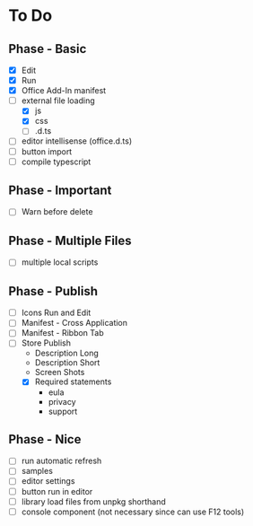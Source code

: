 # To Do

## Phase - Basic

- [x] Edit
- [x] Run
- [x] Office Add-In manifest
- [ ] external file loading
    - [X] js
    - [X] css
    - [ ] .d.ts
- [ ] editor intellisense (office.d.ts)
- [ ] button import
- [ ] compile typescript

## Phase - Important

- [ ] Warn before delete

## Phase - Multiple Files

- [ ] multiple local scripts

## Phase - Publish

- [ ] Icons Run and Edit
- [ ] Manifest - Cross Application
- [ ] Manifest - Ribbon Tab
- [ ] Store Publish
    - Description Long
    - Description Short
    - Screen Shots
    - [X] Required statements
        - eula
        - privacy
        - support

## Phase - Nice

- [ ] run automatic refresh
- [ ] samples
- [ ] editor settings
- [ ] button run in editor
- [ ] library load files from unpkg shorthand
- [ ] console component (not necessary since can use F12 tools)
